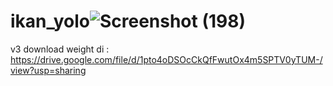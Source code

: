 # ikan_yolo![Screenshot (198)](https://user-images.githubusercontent.com/60550345/163952813-1ba871ca-3dc0-41ce-ae13-c059c35019df.png)
v3
download weight di : https://drive.google.com/file/d/1pto4oDSOcCkQfFwutOx4m5SPTV0yTUM-/view?usp=sharing
